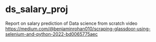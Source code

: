 # ds_salary_proj
Report on salary prediction of Data science from scratch video 
https://medium.com/@benjaminrohan010/scraping-glassdoor-using-selenium-and-python-2022-bd0065775aec
